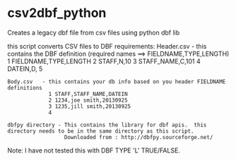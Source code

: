 csv2dbf_python
==============

Creates a legacy dbf file from csv files using python dbf lib

this script converts CSV files to DBF
requirements:
    Header.csv - this contains the DBF definition (required names ==> FIELDNAME,TYPE,LENGTH)
                 1 FIELDNAME,TYPE,LENGTH
                 2 STAFF,N,10
                 3 STAFF_NAME,C,101
                 4 DATEIN,D,
                 5

    Body.csv   - this contains your db info based on you header FIELDNAME definitions
                 1 STAFF,STAFF_NAME,DATEIN
                 2 1234,joe smith,20130925
                 3 1235,jill smith,20130925
                 4

    dbfpy directory - This contains the library for dbf apis.  this directory needs to be in the same directory as this script.
                      Downloaded from : http://dbfpy.sourceforge.net/

Note: I have not tested this with DBF TYPE 'L' TRUE/FALSE.
